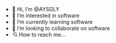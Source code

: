 - 👋 Hi, I’m @AYSGLY
- 👀 I’m interested in software
- 🌱 I’m currently learning software
- 💞️ I’m looking to collaborate on software
- 💘 How to reach me...

<!---
AYSGLY/AYSGLY is a ✨ special ✨ repository because its `README.md` (this file) appears on your GitHub profile.
You can click the Preview link to take a look at your changes.
--->
